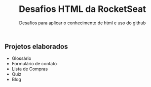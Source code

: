 <header><h1>Desafios HTML da RocketSeat</h1>
<p>Desafios para aplicar o conhecimento de html e uso do github</p>
</header>

<h2>Projetos elaborados</h2>
<ul>
  <li>
    Glossário
  </li>
  <li>
    Formulário de contato
  </li>
  <li>
    Lista de Compras
  </li>
  <li>
    Quiz
  </li>
  <li>
    Blog
  </li>
</ul>
